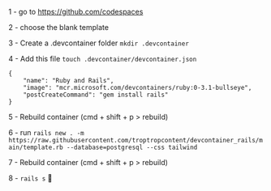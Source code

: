 1 - go to https://github.com/codespaces

2 - choose the blank template

3 - Create a .devcontainer folder
`mkdir .devcontainer`

4 - Add this file 
`touch .devcontainer/devcontainer.json`

```
{
	"name": "Ruby and Rails",
	"image": "mcr.microsoft.com/devcontainers/ruby:0-3.1-bullseye",
	"postCreateCommand": "gem install rails"
}
```

5 - Rebuild container (cmd + shift + p > rebuild)

6 - run `rails new . -m https://raw.githubusercontent.com/troptropcontent/devcontainer_rails/main/template.rb --database=postgresql --css tailwind`

7 - Rebuild container (cmd + shift + p > rebuild)

8 - `rails s` 🚀